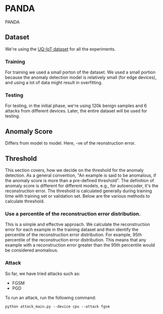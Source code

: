 # PANDA
PANDA

## Dataset
We're using the [UQ-IoT dataset](https://espace.library.uq.edu.au/view/UQ:17b44bb) for all the experiments.
### Training
For training we used a small porton of the dataset. We used a small portion because the anomaly detection model is relatively small (for edge devices), and using a lot of data might result in overfitting.

### Testing
For testing, in the initial phase, we're using 120k benign samples and 6 attacks from different devices. Later, the entire dataset will be used for testing.

## Anomaly Score
Differs from model to model. Here, -ve of the reonstruction error.

## Threshold
This section covers, how we decide on the threshold for the anomaly detection. As a general convention, "An example is said to be anomalous, if the anomaly score is more than a pre-defined threshold". The definition of anomaly score is different for different models, e.g., for autoencoder, it's the reconstruction error. The threshold is calculated generally during training time with training set or validation set. Below are the various methods to calculate threshold.

### Use a percentile of the reconstruction error distribution.
This is a simple and effective approach. We calculate the reconstruction error for each example in the training dataset and then identify the percentile of the reconstruction error distribution. For example, 95th percentile of the reconstruction error distribution. This means that any example with a reconstruction error greater than the 95th percentile would be considered anomalous.

### Attack
So far, we have tried attacks such as:
- FGSM
- PGD

To run an attack, run the following command:

```python attack_main.py --device cpu --attack fgsm```